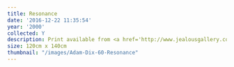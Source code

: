 ```yaml
---
title: Resonance
date: '2016-12-22 11:35:54'
year: '2000'
collected: Y
description: Print available from <a href='http://www.jealousgallery.com/artists/adam-dix'>Jealous Gallery</a>
size: 120cm x 140cm
thumbnail: "/images/Adam-Dix-60-Resonance"
---
```

